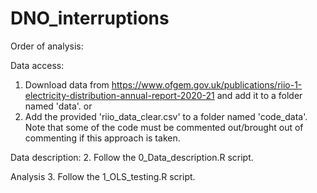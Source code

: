 # DNO_interruptions

Order of analysis:

Data access:
1. Download data from https://www.ofgem.gov.uk/publications/riio-1-electricity-distribution-annual-report-2020-21 and add it to a folder named 'data'.
or
1. Add the provided 'riio_data_clear.csv' to a folder named 'code_data'. Note that some of the code must be commented out/brought out of commenting if this approach is taken.

Data description:
2. Follow the 0_Data_description.R script.

Analysis
3. Follow the 1_OLS_testing.R script.